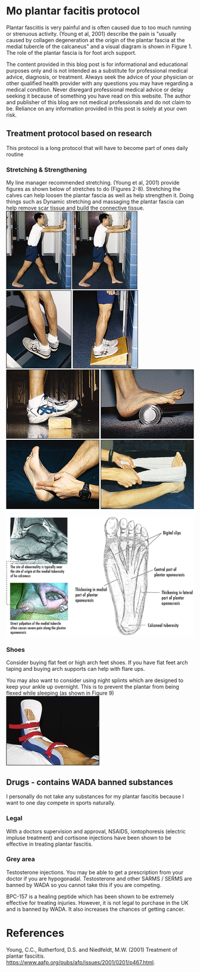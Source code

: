 # Mo plantar facitis protocol
Plantar fasciitis is very painful and is often caused due to too much running or strenuous activity. (Young et al, 2001) describe the pain is "usually caused by collagen degeneration at the origin of the plantar fascia at the medial tubercle of the calcaneus" and a visual diagram is shown in Figure 1. The role of the plantar fascia is for foot arch support. 

The content provided in this blog post is for informational and educational purposes only and is not intended as a substitute for professional medical advice, diagnosis, or treatment. Always seek the advice of your physician or other qualified health provider with any questions you may have regarding a medical condition. Never disregard professional medical advice or delay seeking it because of something you have read on this website. The author and publisher of this blog are not medical professionals and do not claim to be. Reliance on any information provided in this post is solely at your own risk.

## Treatment protocol based on research
This protocol is a long protocol that will have to become part of ones daily routine

### Stretching & Strengthening
My line manager recommended stretching. (Young et al, 2001) provide figures as shown below of stretches to do (Figures 2-8). Stretching the calves can help loosen the plantar fascia as well as help strengthen it. Doing things such as Dynamic stretching and massaging the plantar fascia can help remove scar tissue and build the connective tissue. 
![alt text](image-1.png)
![alt text](image-2.png)
![alt text](image-3.png)
![alt text](image-4.png)
![alt text](image-5.png)
![alt text](image-6.png)
![alt text](image-7.png)

![Figure 1](image.png)

### Shoes 
Consider buying flat feet or high arch feet shoes. If you have flat feet arch taping and buying arch supports can help with flare ups. 

You may also want to consider using night splints which are designed to keep your ankle up overnight. This is to prevent the plantar from being flexed while sleeping (as shown in Figure 9)
![alt text](image-8.png)

## Drugs - contains WADA banned substances
I personally do not take any substances for my plantar fascitis because I want to one day compete in sports naturally. 
### Legal 
With a doctors supervision and approval, NSAIDS, iontophoresis (electric impluse treatment) and cortisone injections have been shown to be effective in treating plantar fascitis.

### Grey area
Testosterone injections. You may be able to get a prescription from your doctor if you are hypogonadal. Testosterone and other SARMS / SERMS are banned by WADA so you cannot take this if you are competing. 

BPC-157 is a healing peptide which has been shown to be extremely effective for treating injuries. However, it is not legal to purchase in the UK and is banned by WADA. It also increases the chances of getting cancer. 


# References
Young, C.C., Rutherford, D.S. and Niedfeldt, M.W. (2001) Treatment of plantar fasciitis. https://www.aafp.org/pubs/afp/issues/2001/0201/p467.html.